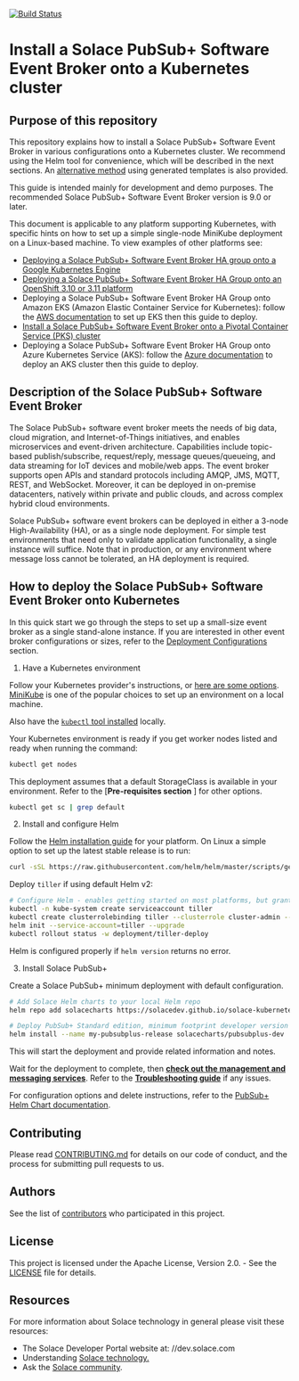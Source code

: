 [![Build Status](https://travis-ci.org/SolaceProducts/solace-kubernetes-quickstart.svg?branch=master)](https://travis-ci.org/SolaceProducts/solace-kubernetes-quickstart)

# Install a Solace PubSub+ Software Event Broker onto a Kubernetes cluster

## Purpose of this repository

This repository explains how to install a Solace PubSub+ Software Event Broker in various configurations onto a Kubernetes cluster. We recommend using the Helm tool for convenience, which will be described in the next sections. An [alternative method](#alternative-installation-generating-templates-for-kubernetes-kubectl-tool) using generated templates is also provided.

This guide is intended mainly for development and demo purposes. The recommended Solace PubSub+ Software Event Broker version is 9.0 or later.

This document is applicable to any platform supporting Kubernetes, with specific hints on how to set up a simple single-node MiniKube deployment on a Linux-based machine. To view examples of other platforms see:

- [Deploying a Solace PubSub+ Software Event Broker HA group onto a Google Kubernetes Engine](//github.com/SolaceProducts/solace-gke-quickstart )
- [Deploying a Solace PubSub+ Software Event Broker HA Group onto an OpenShift 3.10 or 3.11 platform](//github.com/SolaceProducts/solace-openshift-quickstart )
- Deploying a Solace PubSub+ Software Event Broker HA Group onto Amazon EKS (Amazon Elastic Container Service for Kubernetes): follow the [AWS documentation](//docs.aws.amazon.com/eks/latest/userguide/getting-started.html ) to set up EKS then this guide to deploy.
- [Install a Solace PubSub+ Software Event Broker onto a Pivotal Container Service (PKS) cluster](//github.com/SolaceProducts/solace-pks )
- Deploying a Solace PubSub+ Software Event Broker HA Group onto Azure Kubernetes Service (AKS): follow the [Azure documentation](//docs.microsoft.com/en-us/azure/aks/ ) to deploy an AKS cluster then this guide to deploy.


## Description of the Solace PubSub+ Software Event Broker

The Solace PubSub+ software event broker meets the needs of big data, cloud migration, and Internet-of-Things initiatives, and enables microservices and event-driven architecture. Capabilities include topic-based publish/subscribe, request/reply, message queues/queueing, and data streaming for IoT devices and mobile/web apps. The event broker supports open APIs and standard protocols including AMQP, JMS, MQTT, REST, and WebSocket. Moreover, it can be deployed in on-premise datacenters, natively within private and public clouds, and across complex hybrid cloud environments.

Solace PubSub+ software event brokers can be deployed in either a 3-node High-Availability (HA), or as a single node deployment. For simple test environments that need only to validate application functionality, a single instance will suffice. Note that in production, or any environment where message loss cannot be tolerated, an HA deployment is required.

## How to deploy the Solace PubSub+ Software Event Broker onto Kubernetes

In this quick start we go through the steps to set up a small-size event broker as a single stand-alone instance. If you are interested in other event broker configurations or sizes, refer to the [Deployment Configurations](#other-message-broker-deployment-configurations) section.

1.	Have a Kubernetes environment

Follow your Kubernetes provider's instructions, or [here are some options](https://kubernetes.io/docs/setup/). [MiniKube](https://kubernetes.io/docs/setup/learning-environment/minikube/) is one of the popular choices to set up an environment on a local machine.

Also have the [`kubectl` tool installed](https://kubernetes.io/docs/tasks/tools/install-kubectl/) locally.

Your Kubernetes environment is ready if you get worker nodes listed and ready when running the command:
```bash
kubectl get nodes
```

This deployment assumes that a default StorageClass is available in your environment. Refer to the [**Pre-requisites section** ] for other options.
```bash
kubectl get sc | grep default
```

2.	Install and configure Helm

Follow the [Helm installation guide](https://helm.sh/docs/using_helm/#installing-the-helm-client) for your platform.
On Linux a simple option to set up the latest stable release is to run:
```bash
curl -sSL https://raw.githubusercontent.com/helm/helm/master/scripts/get | bash
```

Deploy `tiller` if using default Helm v2:
```bash
# Configure Helm - enables getting started on most platforms, but grants tiller cluster-admin privileges
kubectl -n kube-system create serviceaccount tiller
kubectl create clusterrolebinding tiller --clusterrole cluster-admin --serviceaccount=kube-system:tiller
helm init --service-account=tiller --upgrade
kubectl rollout status -w deployment/tiller-deploy
```

Helm is configured properly if `helm version` returns no error.

3.	Install Solace PubSub+

Create a Solace PubSub+ minimum deployment with default configuration.

```bash
# Add Solace Helm charts to your local Helm repo
helm repo add solacecharts https://solacedev.github.io/solace-kubernetes-quickstart/helm-charts

# Deploy PubSub+ Standard edition, minimum footprint developer version
helm install --name my-pubsubplus-release solacecharts/pubsubplus-dev
```

This will start the deployment and provide related information and notes.

Wait for the deployment to complete, then [**check out the management and messaging services**](). Refer to the [**Troubleshooting guide**]() if any issues.

For configuration options and delete instructions, refer to the [PubSub+ Helm Chart documentation](https://github.com/SolaceDev/solace-kubernetes-quickstart/tree/HelmReorg/pubsubplus).

## Contributing

Please read [CONTRIBUTING.md](CONTRIBUTING.md) for details on our code of conduct, and the process for submitting pull requests to us.

## Authors

See the list of [contributors](//github.com/SolaceProducts/solace-kubernetes-quickstart/graphs/contributors) who participated in this project.

## License

This project is licensed under the Apache License, Version 2.0. - See the [LICENSE](LICENSE) file for details.

## Resources

For more information about Solace technology in general please visit these resources:

- The Solace Developer Portal website at: //dev.solace.com
- Understanding [Solace technology.](//dev.solace.com/tech/)
- Ask the [Solace community](//dev.solace.com/community/).
